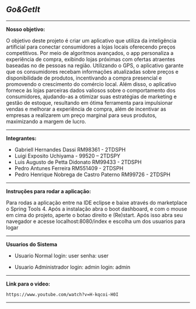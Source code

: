 *Go&GetIt*
-
***

**Nosso objetivo:**

O objetivo deste projeto é criar um aplicativo que utiliza da inteligência artificial 
para conectar consumidores a lojas locais oferecendo preços competitivos. Por meio de algoritmos avançados, 
o app personaliza a experiência de compra, exibindo lojas próximas com ofertas atraentes baseadas no 
de pessoas na região. Utilizando o GPS, o aplicativo garante que os consumidores recebam informações 
atualizadas sobre preços e disponibilidade de produtos, incentivando a compra presencial e promovendo o 
crescimento do comércio local. Além disso, o aplicativo fornece às lojas parceiras dados valiosos sobre o 
comportamento dos consumidores, ajudando-as a otimizar suas estratégias de marketing e gestão de estoque, 
resultando em ótima ferramenta para impulsionar vendas e melhorar a experiência de compra, além de incentivar 
as empresas a realizarem um preço marginal para seus produtos, maximizando a margem de lucro.

***

**Integrantes:**
- Gabriell Hernandes Dassi RM98361 - 2TDSPH
- Luigi Exposito Uchiyama - 99520 – 2TDSPY
- Luis Augusto de Petta Didonato RM99433 - 2TDSPH
- Pedro Antunes Ferreira RM551409 - 2TDSPH
- Pedro Henrique Nobrega de Castro Paterno RM99726 - 2TDSPH

***

**Instruções para rodar a aplicação:**

Para rodas a aplicação entre na IDE eclipse e baixe através do marketplace o Spring Tools 4. 
Após a instalação abra o boot dashboard, e com o mouse em cima do projeto, aperte o botao direito e (Re)start. 
Após isso abra seu navegador e acesse localhost:8080/index e escolha um dos usuarios para logar

***

**Usuarios do Sistema**
- Usuario Normal
login: user
senha: user

- Usuario Administrador
login: admin
login: admin

***

**Link para o video:**

    https://www.youtube.com/watch?v=H-kqcoi-H0I

***

